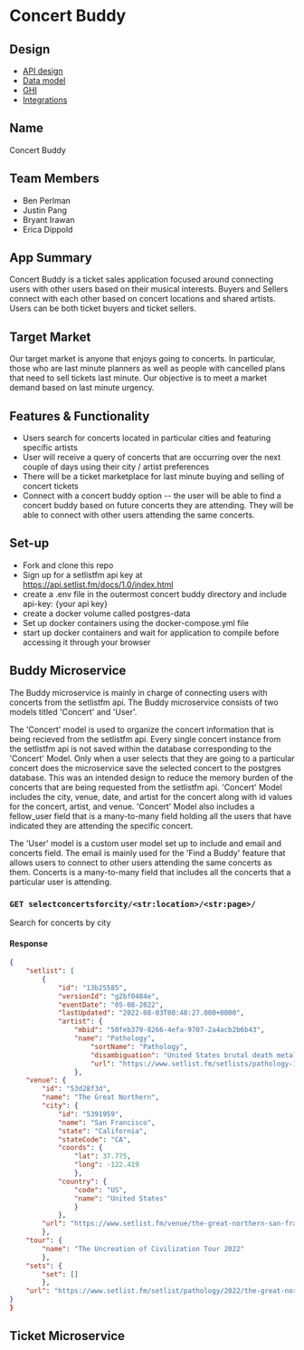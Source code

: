 # Concert Buddy

## Design
* [API design](docs/apis.md)
* [Data model](docs/data-model.md)
* [GHI](docs/ghi.md)
* [Integrations](docs/integrations.md)

## Name
Concert Buddy

## Team Members
* Ben Perlman
* Justin Pang
* Bryant Irawan
* Erica Dippold

## App Summary
Concert Buddy is a ticket sales application focused around connecting users with other users based on their musical interests.
Buyers and Sellers connect with each other based on concert locations and shared artists. Users can be both ticket buyers and
ticket sellers.

## Target Market
Our target market is anyone that enjoys going to concerts. In particular, those who are last minute planners as well as people with cancelled plans that need to sell tickets last minute. Our objective is to meet a market demand based on last minute urgency.

## Features & Functionality
* Users search for concerts located in particular cities and featuring specific artists
* User will receive a query of concerts that are occurring over the next couple of days using their city / artist preferences
* There will be a ticket marketplace for last minute buying and selling of concert tickets
* Connect with a concert buddy option -- the user will be able to find a concert buddy based on future concerts they are attending. They will be
able to connect with other users attending the same concerts.

## Set-up
* Fork and clone this repo
* Sign up for a setlistfm api key at https://api.setlist.fm/docs/1.0/index.html
* create a .env file in the outermost concert buddy directory and include api-key: {your api key}
* create a docker volume called postgres-data
* Set up docker containers using the docker-compose.yml file
* start up docker containers and wait for application to compile before accessing it through your browser

## Buddy Microservice
The Buddy microservice is mainly in charge of connecting users with concerts from the setlistfm api.
The Buddy microservice consists of two models titled 'Concert' and 'User'.

The 'Concert' model is used to organize the concert information that is being recieved from the setlistfm api.
Every single concert instance from the setlistfm api is not saved within the database corresponding to the 'Concert' Model.
Only when a user selects that they are going to a particular concert does the microservice save the selected concert
to the postgres database. This was an intended design to reduce the memory burden of the concerts that are being requested
from the setlistfm api. 'Concert' Model includes the city, venue, date, and artist for the concert along with id values for the
concert, artist, and venue. 'Concert' Model also includes a fellow_user field that is a many-to-many field holding all the users 
that have indicated they are attending the specific concert.

The 'User' model is a custom user model set up to include and email and concerts field. The email is mainly used for the 'Find a Buddy'
feature that allows users to connect to other users attending the same concerts as them. Concerts is a many-to-many field that includes 
all the concerts that a particular user is attending.

### `GET selectconcertsforcity/<str:location>/<str:page>/`
Search for concerts by city

#### Response
```json
{
    "setlist": [
        {
            "id": "13b25585",
            "versionId": "g2bf0484e",
            "eventDate": "05-08-2022",
            "lastUpdated": "2022-08-03T00:48:27.000+0000",
            "artist": {
                "mbid": "50feb379-8266-4efa-9707-2a4acb2b6b43",
                "name": "Pathology",
                    "sortName": "Pathology",
                    "disambiguation": "United States brutal death metal",
                    "url": "https://www.setlist.fm/setlists/pathology-13d4c5e5.html"
                },
	"venue": {
		"id": "53d28f3d",
		"name": "The Great Northern",
		"city": {
			"id": "5391959",
			"name": "San Francisco",
			"state": "California",
			"stateCode": "CA",
			"coords": {
				"lat": 37.775,
				"long": -122.419
				},
			"country": {
				"code": "US",
				"name": "United States"
				}
			},
		"url": "https://www.setlist.fm/venue/the-great-northern-san-francisco-ca-usa-53d28f3d.html"
		},
	"tour": {
		"name": "The Uncreation of Civilization Tour 2022"
		},
	"sets": {
		"set": []
		},
	"url": "https://www.setlist.fm/setlist/pathology/2022/the-great-northern-san-francisco-ca-13b25585.html"
}
}
```

## Ticket Microservice